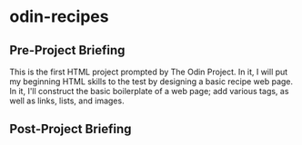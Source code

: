 # odin-recipes

<h2>Pre-Project Briefing</h2>
This is the first HTML project prompted by The Odin Project. 
In it, I will put my beginning HTML skills to the test by designing a basic recipe web page. In it, I'll construct the basic boilerplate of a web page; add various tags, as well as links, lists, and images.

<h2>Post-Project Briefing</h2>
